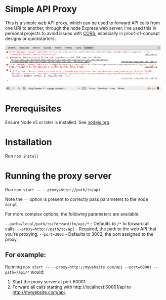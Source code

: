 # Simple API Proxy

This is a simple web API proxy, which can be used to forward API calls from one URI to another,
through the node Express web server.  I've used this in personal projects to avoid issues with
[CORS](https://developer.mozilla.org/en-US/docs/Web/HTTP/Access_control_CORS), especially in
proof-of-concept designs or quickstarters:

![alt tag](docs/img/cors.png)

# Prerequisites

Ensure Node v5 or later is installed.  See [nodejs.org](https://nodejs.org/en/).

# Installation

Run `npm install`

# Running the proxy server

Run `npm start -- --proxy=http://path/to/api`

Note the `--` option is present to correctly pass parameters to the node script.

For more complex options, the following parameters are available:

`--path=/local/path/to/forward/to/api/*` - Defaults to `/*` to forward all calls.
`--proxy=http://path/to/api` - Required, the path to the web API that you're proxying.
`--port=3002` - Defaults to 3002, the port assigned to the proxy.

## For example:

Running `npm start -- --proxy=http://mywebsite.com/api --port=60001 --path=/api/*` would:

1.  Start the proxy server at port 60001.
2.  Forward all calls starting with http://localhost:60001/api to http://mywebsite.com/api.
